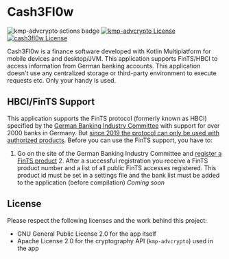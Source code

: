 # Cash3Fl0w
![kmp-advcrypto actions badge](https://github.com/cach30verfl0w/cash3fl0w/actions/workflows/kmp-advcrypto.yml/badge.svg) [![kmp-advcrypto License](https://img.shields.io/badge/License-Apache_2.0-blue.svg?label=kmp-advcrypto%20License)](https://apache.org/licenses/LICENSE-2.0) [![cash3fl0w License](https://img.shields.io/badge/License-GPLv3-blue.svg?label=cash3fl0w%20License)](https://www.gnu.org/licenses/gpl-3.0)

Cash3Fl0w is a finance software developed with Kotlin Multiplatform for mobile devices and desktop/JVM. This application supports FinTS/HBCI to access information from German banking accounts. This application doesn't use any centralized storage or third-party environment to execute requests etc. Only your handy is used.

## HBCI/FinTS Support
This application supports the FinTS protocol (formerly known as HBCI) specified by the [German Banking Industry Committee](https://die-dk.de/) with support for over 2000 banks in Germany. But [since 2019 the protocol can only be used with authorized products](https://www.hbci-zka.de/register/register_faq.htm). Before you can use the FinTS support, you have to:
1. Go on the site of the German Banking Industry Committee and [register a FinTS product](https://www.hbci-zka.de/register/prod_register.htm) 2. After a successful registration you receive a FinTS product number and a list of all public FinTS accesses registered. This product id must be set in a settings file and the bank list must be added to the application (before compilation) *Coming soon*

## License
Please respect the following licenses and the work behind this project:
- GNU General Public License 2.0 for the app itself
- Apache License 2.0 for the cryptography API (`kmp-advcrypto`) used in the app

